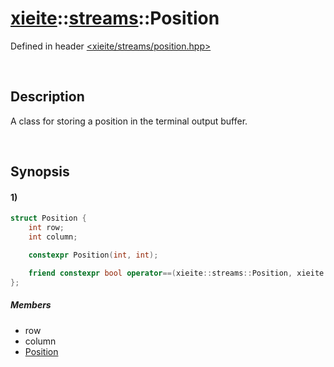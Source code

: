 # [xieite](../../xieite.md)\:\:[streams](../../streams.md)\:\:Position
Defined in header [<xieite/streams/position.hpp>](../../../include/xieite/streams/position.hpp)

&nbsp;

## Description
A class for storing a position in the terminal output buffer.

&nbsp;

## Synopsis
#### 1)
```cpp
struct Position {
    int row;
    int column;

    constexpr Position(int, int);

    friend constexpr bool operator==(xieite::streams::Position, xieite::streams::Position);
};
```
##### Members
- row
- column
- [Position](./structures/position/1/operators/constructor.md)
